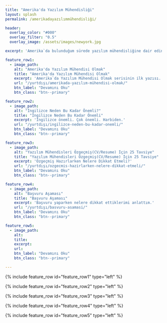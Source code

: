 ```yaml
---
title: "Amerika'da Yazılım Mühendisliği"
layout: splash
permalink: /amerikadayazılımmühendisliği/

header:
  overlay_color: "#000"
  overlay_filter: "0.5"
  overlay_image: /assets/images/newyork.jpg

excerpt: 'Amerika`da bulunduğum sürede yazılım mühendisliğine dair edindiğim tecrübelerimi paylaştığım yazı serisi.'

feature_row1:
  - image_path:
    alt: "Amerika'da Yazılım Mühendisi Olmak"
    title: "Amerika'da Yazılım Mühendisi Olmak"
    excerpt: 'Amerika`da Yazılım Mühendisi Olmak serisinin ilk yazısı.'
    url: "/yurtdışı/amerikada-yazılım-mühendisi-olmak/"
    btn_label: "Devamını Oku"
    btn_class: "btn--primary"

feature_row2:
  - image_path:
    alt: "İngilizce Neden Bu Kadar Önemli?"
    title: "İngilizce Neden Bu Kadar Önemli"
    excerpt: 'İngilizce önemli. Çok önemli. Harbiden.'
    url: "/yurtdışı/ingilizce-neden-bu-kadar-onemli/"
    btn_label: "Devamını Oku"
    btn_class: "btn--primary"

feature_row3:
  - image_path:
    alt: "Yazılım Mühendisleri Özgeçmiş(CV/Resume) İçin 25 Tavsiye"
    title: "Yazılım Mühendisleri Özgeçmiş(CV/Resume) İçin 25 Tavsiye"
    excerpt: 'Özgeçmiş Hazırlarken Nelere Dikkat Etmeli?'
    url: "/yurtdışı/ozgecmis-hazirlarken-nelere-dikkat-etmeli/"
    btn_label: "Devamını Oku"
    btn_class: "btn--primary"

feature_row4:
  - image_path:
    alt: "Başvuru Aşaması"
    title: "Başvuru Aşaması"
    excerpt: 'Başvuru yaparken nelere dikkat ettiklerimi anlattım.'
    url: "/yurtdışı/basvuru-asamasi/"
    btn_label: "Devamını Oku"
    btn_class: "btn--primary"

feature_row5:
  - image_path:
    alt:
    title:
    excerpt:
    url:
    btn_label: "Devamını Oku"
    btn_class: "btn--primary"

---
```


{% include feature_row id="feature_row1" type="left" %}

{% include feature_row id="feature_row2" type="left" %}

{% include feature_row id="feature_row3" type="left" %}

{% include feature_row id="feature_row4" type="left" %}

{% include feature_row id="feature_row5" type="left" %}
